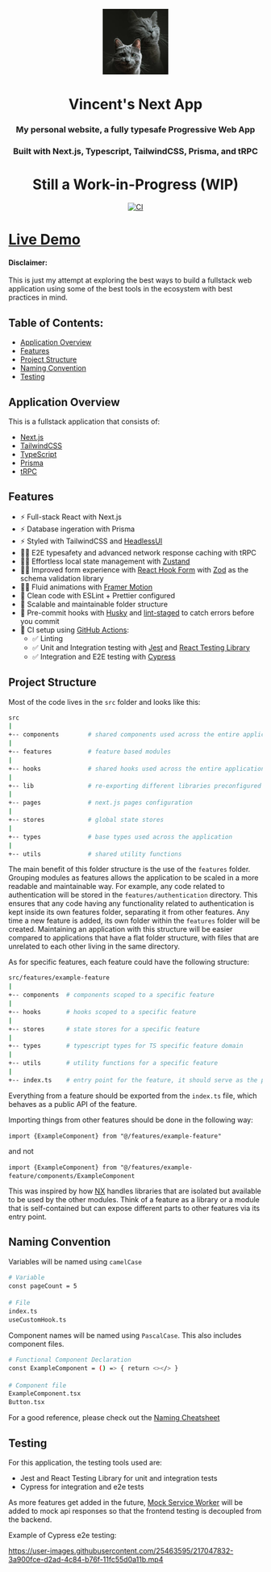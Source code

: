<p align="center">
  <img src="/src/images/avatar.webp" width="130" alt="Vincent's Next App logo" />
</p>

<h1 align="center">
  Vincent's Next App
</h1>

<h3 align="center">
  My personal website, a fully typesafe Progressive Web App
</h3>

<h3 align="center">
  Built with Next.js, Typescript, TailwindCSS, Prisma, and tRPC
</h3>

<h1 align="center">
  Still a Work-in-Progress (WIP)
</h1>

<div align="center">

[![CI](https://github.com/lvince95/my-next-app/actions/workflows/ci.yml/badge.svg)](https://github.com/lvince95/my-next-app/actions/workflows/ci.yml)

</div>

# [Live Demo](https://vincent-next.vercel.app)

#### Disclaimer:

This is just my attempt at exploring the best ways to build a fullstack web application using some of the best tools in the ecosystem with best practices in mind.

## Table of Contents:

- <a href="#about">Application Overview</a>
- <a href="#features">Features</a>
- <a href="#project-structure">Project Structure</a>
- <a href="#naming-convention">Naming Convention</a>
- <a href="#testing">Testing</a>

<h2 id="about">Application Overview</h2>

This is a fullstack application that consists of:

- [Next.js](https://nextjs.org)
- [TailwindCSS](https://tailwindcss.com)
- [TypeScript](https://www.typescriptlang.org)
- [Prisma](https://www.prisma.io)
- [tRPC](https://trpc.io)

<h2 id="features">Features</h2>

- ⚡ Full-stack React with Next.js
- ⚡ Database ingeration with Prisma
- ⚡ Styled with TailwindCSS and [HeadlessUI](https://headlessui.com)
- 🧙‍♂️ E2E typesafety and advanced network response caching with tRPC
- 🧙‍♂️ Effortless local state management with [Zustand](https://github.com/pmndrs/zustand)
- 🧙‍♂️ Improved form experience with [React Hook Form](https://react-hook-form.com) with [Zod](https://zod.dev) as the schema validation library
- 🧙‍♂️ Fluid animations with [Framer Motion](https://www.framer.com/motion)
- 🎨 Clean code with ESLint + Prettier configured
- 🎨 Scalable and maintainable folder structure
- 💚 Pre-commit hooks with [Husky](https://github.com/typicode/husky) and [lint-staged](https://github.com/okonet/lint-staged) to catch errors before you commit
- 💚 CI setup using [GitHub Actions](https://github.com/features/actions):
  - ✅ Linting
  - ✅ Unit and Integration testing with [Jest](https://jestjs.io) and [React Testing Library](https://testing-library.com/docs/react-testing-library/intro)
  - ✅ Integration and E2E testing with [Cypress](https://www.cypress.io)

<h2 id="project-structure">Project Structure</h2>

Most of the code lives in the `src` folder and looks like this:

```sh
src
|
+-- components        # shared components used across the entire application
|
+-- features          # feature based modules
|
+-- hooks             # shared hooks used across the entire application
|
+-- lib               # re-exporting different libraries preconfigured for the application (if any)
|
+-- pages             # next.js pages configuration
|
+-- stores            # global state stores
|
+-- types             # base types used across the application
|
+-- utils             # shared utility functions
```

The main benefit of this folder structure is the use of the `features` folder. Grouping modules as features allows the application to be scaled in a more readable and maintainable way. For example, any code related to authentication will be stored in the `features/authentication` directory. This ensures that any code having any functionality related to authentication is kept inside its own features folder, separating it from other features. Any time a new feature is added, its own folder within the `features` folder will be created. Maintaining an application with this structure will be easier compared to applications that have a flat folder structure, with files that are unrelated to each other living in the same directory.

As for specific features, each feature could have the following structure:

```sh
src/features/example-feature
|
+-- components  # components scoped to a specific feature
|
+-- hooks       # hooks scoped to a specific feature
|
+-- stores      # state stores for a specific feature
|
+-- types       # typescript types for TS specific feature domain
|
+-- utils       # utility functions for a specific feature
|
+-- index.ts    # entry point for the feature, it should serve as the public API of the given feature
```

Everything from a feature should be exported from the `index.ts` file, which behaves as a public API of the feature.

Importing things from other features should be done in the following way:

`import {ExampleComponent} from "@/features/example-feature"`

and not

`import {ExampleComponent} from "@/features/example-feature/components/ExampleComponent`

This was inspired by how [NX](https://nx.dev/) handles libraries that are isolated but available to be used by the other modules. Think of a feature as a library or a module that is self-contained but can expose different parts to other features via its entry point.

<h2 id="naming-convention">Naming Convention</h2>

Variables will be named using `camelCase`

```sh
# Variable
const pageCount = 5

# File
index.ts
useCustomHook.ts
```

Component names will be named using `PascalCase`. This also includes component files.

```sh
# Functional Component Declaration
const ExampleComponent = () => { return <></> }

# Component file
ExampleComponent.tsx
Button.tsx
```

For a good reference, please check out the [Naming Cheatsheet](https://github.com/kettanaito/naming-cheatsheet)

<h2 id="testing">Testing</h2>

For this application, the testing tools used are:

- Jest and React Testing Library for unit and integration tests
- Cypress for integration and e2e tests

As more features get added in the future, [Mock Service Worker](https://mswjs.io) will be added to mock api responses so that the frontend testing is decoupled from the backend.

Example of Cypress e2e testing:

https://user-images.githubusercontent.com/25463595/217047832-3a900fce-d2ad-4c84-b76f-11fc55d0a11b.mp4
